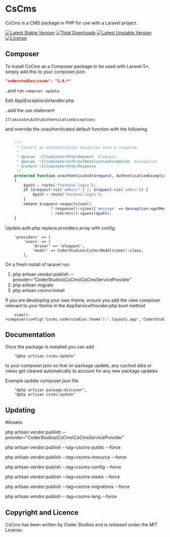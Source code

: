 CsCms
==========

CsCms is a CMS package in PHP for use with a Laravel project.


[![Latest Stable Version](https://poser.pugx.org/coderstudios/cscms/v/stable)](https://packagist.org/packages/coderstudios/cscms)
[![Total Downloads](https://poser.pugx.org/coderstudios/cscms/downloads)](https://packagist.org/packages/coderstudios/cscms)
[![Latest Unstable Version](https://poser.pugx.org/coderstudios/cscms/v/unstable)](https://packagist.org/packages/coderstudios/cscms)
[![License](https://poser.pugx.org/coderstudios/cscms/license)](https://packagist.org/packages/coderstudios/cscms)

## Composer

To install CsCms as a Composer package to be used with Laravel 5+, simply add this to your composer.json:

```json
"coderstudios/cscms": "1.0.*"
```

..and run `composer update`.

Edit App\Exceptions\Handler.php

..add the use statement 

```
Illuminate\Auth\AuthenticationException;
```

and override the unauthenticated default function with the following

```php

    /**
     * Convert an authentication exception into a response.
     *
     * @param  \Illuminate\Http\Request  $request
     * @param  \Illuminate\Auth\AuthenticationException  $exception
     * @return \Illuminate\Http\Response
     */
    protected function unauthenticated($request, AuthenticationException $exception)
    {
        $path = route('frontend.login');
        if ($request->is('admin/*') || $request->is('admin')) {
            $path = route('backend.login');
        }
        return $request->expectsJson()
                    ? response()->json(['message' => $exception->getMessage()], 401)
                    : redirect()->guest($path);
    }


```

Update auth.php replace providers array with config:

```
    'providers' => [
        'users' => [
            'driver' => 'eloquent',
            'model' => CoderStudios\CsCms\Models\User::class,
        ],

```


On a fresh install of laravel run:

1. php artisan vendor:publish --provider="CoderStudios\CsCms\CsCmsServiceProvider"
2. php artisan migrate
3. php artisan cscms:install


If you are developing your own theme, ensure you add the view composer relevant to your theme in the AppServiceProvider.php boot method

```
    view()->composer(config('cscms.coderstudios.theme').'.layouts.app','CoderStudios\CsCms\Composers\Frontend\AppComposer');
```

## Documentation

Once the package is installed you can add

```
    "@php artisan cscms:update"
```

to your composer.json so that on package update, any cached data or views get cleared automatically to account for any new package updates

Example update composer.json file

```
    "@php artisan package:discover",
    "@php artisan cscms:update"

``` 

## Updating

#Assets

php artisan vendor:publish --provider="CoderStudios\CsCms\CsCmsServiceProvider"

php artisan vendor:publish --tag=cscms-public --force

php artisan vendor:publish --tag=cscms-resource --force

php artisan vendor:publish --tag=cscms-config --force

php artisan vendor:publish --tag=cscms-views --force

php artisan vendor:publish --tag=cscms-migrations --force

php artisan vendor:publish --tag=cscms-lang --force

## Copyright and Licence

CsCms has been written by Coder Studios and is released under the MIT License.